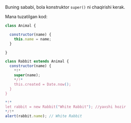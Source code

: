 Buning sababi, bola konstruktor `super()` ni chaqirishi kerak.

Mana tuzatilgan kod:

```js run
class Animal {

  constructor(name) {
    this.name = name;
  }

}

class Rabbit extends Animal {
  constructor(name) {
    *!*
    super(name);
    */!*
    this.created = Date.now();
  }
}

*!*
let rabbit = new Rabbit("White Rabbit"); //yaxshi hozir
*/!*
alert(rabbit.name); // White Rabbit
```
